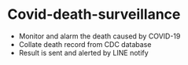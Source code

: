 # Covid-death-surveillance
- Monitor and alarm the death caused by COVID-19   
- Collate death record from CDC database
- Result is sent and alerted by LINE notify
